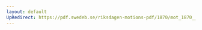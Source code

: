 ```yaml
---
layout: default
UpRedirect: https://pdf.swedeb.se/riksdagen-motions-pdf/1870/mot_1870__ak__00149/mot_1870__ak__00149_003.pdf
---
```

